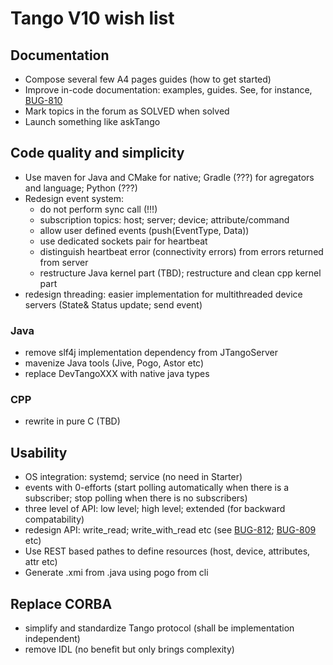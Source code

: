 # Tango V10 wish list

## Documentation

* Compose several few A4 pages guides (how to get started)
* Improve in-code documentation: examples, guides. See, for instance, [BUG-810](https://sourceforge.net/p/tango-cs/bugs/810/)
* Mark topics in the forum as SOLVED when solved
* Launch something like askTango

## Code quality and simplicity

* Use maven for Java and CMake for native; Gradle (???) for agregators and language; Python (???)
* Redesign event system:
  * do not perform sync call (!!!) 
  * subscription topics: host; server; device; attribute/command
  * allow user defined events (push(EventType, Data))
  * use dedicated sockets pair for heartbeat
  * distinguish heartbeat error (connectivity errors) from errors returned from server
  * restructure Java kernel part (TBD); restructure and clean cpp kernel part
* redesign threading: easier implementation for multithreaded device servers (State& Status update; send event)  

### Java
* remove slf4j implementation dependency from JTangoServer
* mavenize Java tools (Jive, Pogo, Astor etc)
* replace DevTangoXXX with native java types

### CPP
* rewrite in pure C (TBD)

## Usability
* OS integration: systemd; service (no need in Starter)
* events with 0-efforts (start polling automatically when there is a subscriber; stop polling when there is no subscribers)
* three level of API: low level; high level; extended (for backward compatability)
* redesign API: write_read; write_with_read etc (see [BUG-812](https://sourceforge.net/p/tango-cs/bugs/812/); [BUG-809](https://sourceforge.net/p/tango-cs/bugs/809/) etc)
* Use REST based pathes to define resources (host, device, attributes, attr etc)
* Generate .xmi from .java using pogo from cli

## Replace CORBA
* simplify and standardize Tango protocol (shall be implementation independent)
* remove IDL (no benefit but only brings complexity)